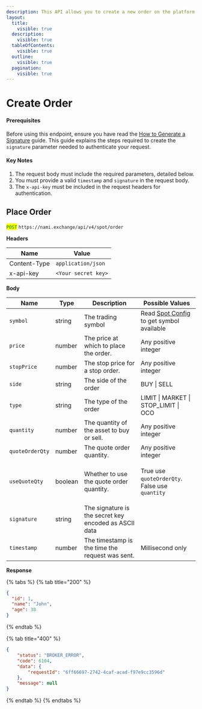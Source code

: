 ```yaml
---
description: This API allows you to create a new order on the platform.
layout:
  title:
    visible: true
  description:
    visible: true
  tableOfContents:
    visible: true
  outline:
    visible: true
  pagination:
    visible: true
---
```


# Create Order

#### Prerequisites

Before using this endpoint, ensure you have read the [How to Generate a Signature](../../authentication.md) guide. This guide explains the steps required to create the `signature` parameter needed to authenticate your request.

#### Key Notes

1. The request body must include the required parameters, detailed below.
2. You must provide a valid `timestamp` and `signature` in the request body.
3. The `x-api-key` must be included in the request headers for authentication.

## Place Order

<mark style="color:green;">`POST`</mark> `https://nami.exchange/api/v4/spot/order`

**Headers**

| Name         | Value               |
| ------------ | ------------------- |
| Content-Type | `application/json`  |
| x-api-key    | `<Your secret key>` |

**Body**

| Name            | Type    | Description                                           | Possible Values                                                                |
| --------------- | ------- | ----------------------------------------------------- | ------------------------------------------------------------------------------ |
| `symbol`        | string  | The trading symbol                                    | Read [Spot Config](../market-data/exchange-info.md) to get symbol available    |
| `price`         | number  | The price at which to place the order.                | Any positive integer                                                           |
| `stopPrice`     | number  | The stop price for a stop order.                      | Any positive integer                                                           |
| `side`          | string  | The side of the order                                 | BUY \| SELL                                                                    |
| `type`          | string  | The type of the order                                 | LIMIT \| MARKET \| STOP\_LIMIT \| OCO                                          |
| `quantity`      | number  | The quantity of the asset to buy or sell.             | Any positive integer                                                           |
| `quoteOrderQty` | number  | The quote order quantity.                             | Any positive integer                                                           |
| `useQuoteQty`   | boolean | Whether to use the quote order quantity.              | <p>True use <code>quoteOrderQty</code>.<br>False use <code>quantity</code></p> |
| `signature`     | string  | The signature is the secret key encoded as ASCII data |                                                                                |
| `timestamp`     | number  | The timestamp is the time the request was sent.       | Millisecond only                                                               |

**Response**

{% tabs %}
{% tab title="200" %}
```json
{
  "id": 1,
  "name": "John",
  "age": 30
}
```
{% endtab %}

{% tab title="400" %}
```json
{
    "status": "BROKER_ERROR",
    "code": 6104,
    "data": {
        "requestId": "6ff66697-2742-4caf-acad-f97e9cc3596d"
    },
    "message": null
}
```
{% endtab %}
{% endtabs %}
